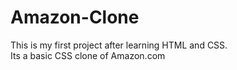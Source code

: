 # Amazon-Clone
This is my first project after learning HTML and CSS.
<br>
Its a basic CSS clone of Amazon.com
